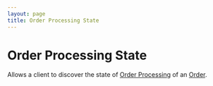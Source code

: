 ```yaml
---
layout: page
title: Order Processing State
---
```

# Order Processing State

Allows a client to discover the state of [Order Processing](../concepts/order-processing) of an [Order](../concepts/order).
